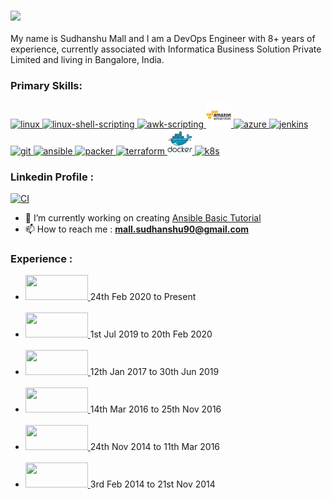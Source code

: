 ### <img src="https://media0.giphy.com/media/UqGhQEXe4J4ghTTCEi/200w.gif?cid=82a1493bm1nunak9bfgtfs07ajlw1r2ht7igk341972vwrus&rid=200w.gif&ct=g" width="100px">

My name is Sudhanshu Mall and I am a DevOps Engineer with 8+ years of experience, currently associated with Informatica Business Solution Private Limited and living in Bangalore, India.

<h3 align="left">Primary Skills:</h3>

<p align="left"> <a href="https://www.linux.com/what-is-linux/" target="_blank"> <img src="https://img.icons8.com/color/344/linux--v1.png" alt="linux" width="40" height="40"/> 
 <a href="https://www.shellscript.sh/" target="_blank"> <img src="https://5.imimg.com/data5/FN/OG/TG/SELLER-65376189/linux-bash-shell-scripting-courses-500x500.jpg" alt="linux-shell-scripting" width="40" height="40"/> <a href="https://www.shellscript.sh/" target="_blank"> <img src="https://upload.wikimedia.org/wikipedia/commons/thumb/f/fb/Oxygen480-mimetypes-application-x-awk.svg/1200px-Oxygen480-mimetypes-application-x-awk.svg.png" alt="awk-scripting" width="40" height="40"/> <a href="https://www.tutorialspoint.com/awk/index.htm" target="_blank"> <img src="https://raw.githubusercontent.com/devicons/devicon/master/icons/amazonwebservices/amazonwebservices-original-wordmark.svg" alt="aws" width="40" height="40"/> <a href="https://azure.microsoft.com" target="_blank"> <img src="https://images.contentstack.io/v3/assets/blt16c0140c7f5d6602/bltd8a45cf412b39bfd/6129e5bce3b53d70f49fe313/microsoft-azure.svg" alt="azure" width="40" height="40"/> <a href="https://www.jenkins.io" target="_blank"> <img src="https://miro.medium.com/max/1400/1*LOFbTP2SxXcFpM_qTsUSuw.png" alt="jenkins" width="40" height="40"/> </a>  <a href="https://github.com/sudhanshumall" target="_blank"> <img src="https://www.klaasnienhuis.nl/wp/wp-content/uploads/2014/01/Git-Logo-2Color-770x321.jpg" alt="git" width="40" height="40"/> </a> <a href="https://github.com/sudhanshumall/Ansible-Basic-Tutorial" target="_blank"> <img src="https://www.freecodecamp.org/news/content/images/2021/09/ansble.png" alt="ansible" width="40" height="40"/> <a href="https://www.packer.io/" target="_blank"> <img src="https://www.packer.io/img/og-image.png" alt="packer" width="40" height="40"/> </a> <a href="https://www.terraform.io/" target="_blank"> <img src="https://s3-ap-southeast-2.amazonaws.com/content-prod-529546285894/2020/03/tf.png" alt="terraform" width="40" height="40"/> <a href="https://www.docker.com/" target="_blank"> <img src="https://raw.githubusercontent.com/devicons/devicon/master/icons/docker/docker-original-wordmark.svg" alt="docker" width="40" height="40"/> </a> <a href="https://kubernetes.io" target="_blank"> <img src="https://www.loginradius.com/blog/async/static/c0eaad61b9cb15dfe35f7a6d2d0f665a/03979/image3.png" alt="k8s" width="40" height="40"/> </a> </p>

### Linkedin Profile :

[![CI](https://img.shields.io/badge/LinkedIn-0077B5?style=for-the-badge&logo=linkedin&logoColor=white)](https://www.linkedin.com/in/sudhanshumall/)

- 🔭 I’m currently working on creating <a href="https://github.com/sudhanshumall/Ansible-Basic-Tutorial">Ansible Basic Tutorial</a>
- 📫 How to reach me : **mall.sudhanshu90@gmail.com**
<!---
- 🌱 I’m currently learning ...
- 👯 I’m looking to collaborate on ...
- 🤔 I’m looking for help with ...
- 💬 Ask me about ...
- 😄 Pronouns: ...
- ⚡ Fun fact: ...
  --->

### Experience :

- <a href="https://www.informatica.com/in/" target="_blank"> <img src="https://www.informatica.com/content/dam/informatica-com/en/images/misc/infa-social-share-2022.png" width="100" height="40"> </a>
  24th Feb 2020 to Present <br><br>
- <a href="https://sterlingandwilson.com/" target="_blank"> <img src="https://www.pv-magazine-india.com/wp-content/uploads/sites/8/2021/11/sterling-1200x569.png" width="100" height="40"> </a>
  1st Jul 2019 to 20th Feb 2020<br><br>
- <a href="https://kagamierp.com/" target="_blank"> <img src="https://i0.wp.com/kagamierp.com/wp-content/uploads/2021/11/Kagami_Logo-original.png?fit=1024%2C500" width="100" height="40"> </a>
  12th Jan 2017 to 30th Jun 2019<br><br>
- <a href="https://www.blackbuck.com/" target="_blank"> <img src="https://encrypted-tbn0.gstatic.com/images?q=tbn:ANd9GcRlQ0VxbDJS1j_16XdLDMMgPT1IuSBY0Oggeg&usqp=CAU" width="100" height="40"> </a>
  14th Mar 2016 to 25th Nov 2016<br><br>
- <a href="https://www.flipkart.com/" target="_blank"> <img src="https://www.bitrefill.com/content/cn/b_rgb%3AFFFFFF%2Cc_pad%2Ch_600%2Cw_1200/v1553602667/flipkart.jpg" width="100" height="40"> </a>
  24th Nov 2014 to 11th Mar 2016<br><br>
- <a href="https://www.justdial.com/" target="_blank"> <img src="https://upload.wikimedia.org/wikipedia/commons/9/93/Justdial_logo.png" width="100" height="40"> </a>
  3rd Feb 2014 to 21st Nov 2014<br><br>
